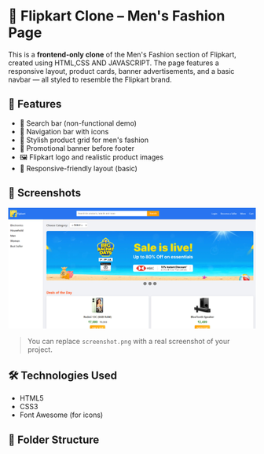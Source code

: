# 👔 Flipkart Clone – Men's Fashion Page

This is a **frontend-only clone** of the Men's Fashion section of Flipkart, created using HTML,CSS AND JAVASCRIPT. The page features a responsive layout, product cards, banner advertisements, and a basic navbar — all styled to resemble the Flipkart brand.

## 🚀 Features

- 🔎 Search bar (non-functional demo)
- 🛒 Navigation bar with icons
- 🧥 Stylish product grid for men's fashion
- 📢 Promotional banner before footer
- 🖼️ Flipkart logo and realistic product images
- 📱 Responsive-friendly layout (basic)

## 📸 Screenshots
![image alt](https://github.com/DS123-ally/Flipkart_clone/blob/d666f1dde015215d79f3f71cb8c7546574aa7867/Screenshot%202025-07-04%20212323.png)

> You can replace `screenshot.png` with a real screenshot of your project.

## 🛠️ Technologies Used

- HTML5
- CSS3
- Font Awesome (for icons)

## 📁 Folder Structure

